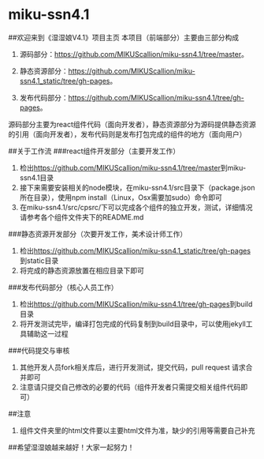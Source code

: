 # miku-ssn4.1

##欢迎来到《湿湿娘V4.1》项目主页
本项目（前端部分）主要由三部分构成

1. 源码部分：<https://github.com/MIKUScallion/miku-ssn4.1/tree/master>。

2. 静态资源部分：<https://github.com/MIKUScallion/miku-ssn4.1_static/tree/gh-pages>。

3. 发布代码部分：<https://github.com/MIKUScallion/miku-ssn4.1/tree/gh-pages>。

源码部分主要为react组件代码（面向开发者），静态资源部分为源码提供静态资源的引用（面向开发者），发布代码则是发布打包完成的组件的地方（面向用户）

##关于工作流
###react组件开发部分（主要开发工作）
1. 检出<https://github.com/MIKUScallion/miku-ssn4.1/tree/master>到miku-ssn4.1目录
2. 接下来需要安装相关的node模块，在miku-ssn4.1/src目录下（package.json所在目录），使用npm install（Linux，Osx需要加sudo）命令即可
3. 在miku-ssn4.1/src/cpsrc/下可以完成各个组件的独立开发，测试，详细情况请参考各个组件文件夹下的README.md

###静态资源开发部分（次要开发工作，美术设计师工作）
1. 检出<https://github.com/MIKUScallion/miku-ssn4.1_static/tree/gh-pages>到static目录
2. 将完成的静态资源放置在相应目录下即可

###发布代码部分（核心人员工作）
1. 检出<https://github.com/MIKUScallion/miku-ssn4.1/tree/gh-pages>到build目录
2. 将开发测试完毕，编译打包完成的代码复制到build目录中，可以使用jekyll工具辅助这一过程

###代码提交与审核
1. 其他开发人员fork相关库后，进行开发测试，提交代码，pull request 请求合并即可
2. 注意请只提交自己修改的必要的代码（组件开发者只需提交相关组件代码即可）

##注意
1. 组件文件夹里的html文件要以主要html文件为准，缺少的引用等需要自己补充

##希望湿湿娘越来越好！大家一起努力！


